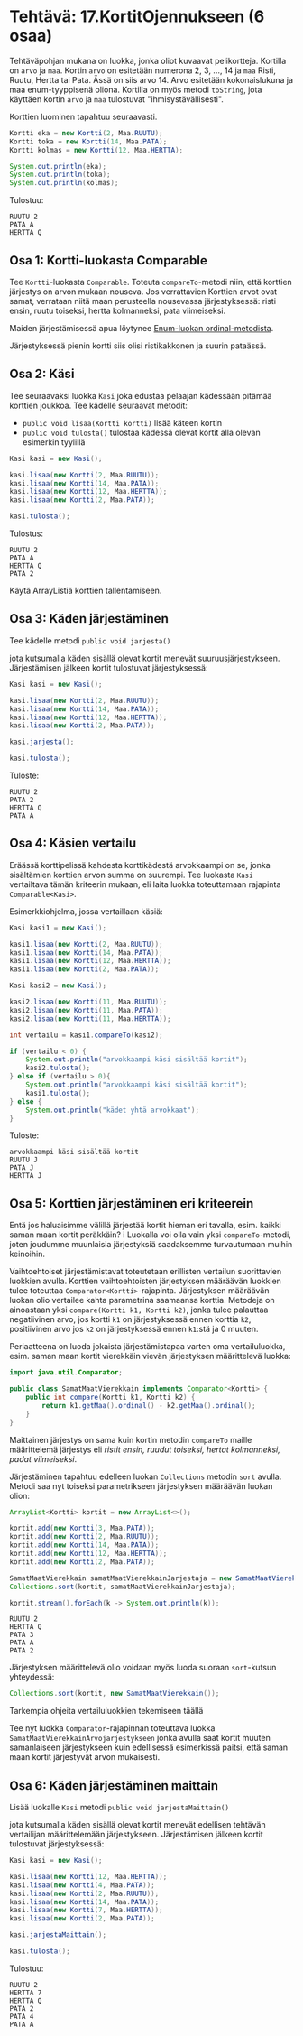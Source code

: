 # Tehtävä: 17.KortitOjennukseen (6 osaa)

Tehtäväpohjan mukana on luokka, jonka oliot kuvaavat pelikortteja. 
Kortilla on `arvo` ja `maa`. 
Kortin `arvo` on esitetään numerona 2, 3, ..., 14 
ja `maa` Risti, Ruutu, Hertta tai Pata. Ässä on siis arvo 14. 
Arvo esitetään kokonaislukuna ja maa enum-tyyppisenä oliona. 
Kortilla on myös metodi `toString`, 
jota käyttäen kortin `arvo` ja `maa` tulostuvat "ihmisystävällisesti".

Korttien luominen tapahtuu seuraavasti.

```java
Kortti eka = new Kortti(2, Maa.RUUTU);
Kortti toka = new Kortti(14, Maa.PATA);
Kortti kolmas = new Kortti(12, Maa.HERTTA);

System.out.println(eka);
System.out.println(toka);
System.out.println(kolmas);
```

Tulostuu:

```
RUUTU 2
PATA A
HERTTA Q
```

## Osa 1: Kortti-luokasta Comparable

Tee `Kortti`-luokasta `Comparable`. Toteuta `compareTo`-metodi niin, 
että korttien järjestys on arvon mukaan nouseva. 
Jos verrattavien Korttien arvot ovat samat, verrataan niitä maan 
perusteella nousevassa järjestyksessä: risti ensin, ruutu toiseksi, 
hertta kolmanneksi, pata viimeiseksi.

Maiden järjestämisessä apua löytynee 
[Enum-luokan ordinal-metodista](https://docs.oracle.com/javase/8/docs/api/java/lang/Enum.html#ordinal--).

Järjestyksessä pienin kortti siis olisi ristikakkonen ja suurin pataässä.

## Osa 2: Käsi

Tee seuraavaksi luokka `Kasi` joka edustaa pelaajan kädessään pitämää 
korttien joukkoa. Tee kädelle seuraavat metodit:

- `public void lisaa(Kortti kortti)` lisää käteen kortin
- `public void tulosta()` tulostaa kädessä olevat 
  kortit alla olevan esimerkin tyylillä

```java
Kasi kasi = new Kasi();

kasi.lisaa(new Kortti(2, Maa.RUUTU));
kasi.lisaa(new Kortti(14, Maa.PATA));
kasi.lisaa(new Kortti(12, Maa.HERTTA));
kasi.lisaa(new Kortti(2, Maa.PATA));

kasi.tulosta();
```
Tulostus:

```
RUUTU 2
PATA A
HERTTA Q
PATA 2
```

Käytä ArrayListiä korttien tallentamiseen.

## Osa 3: Käden järjestäminen

Tee kädelle metodi 
`public void jarjesta()`

jota kutsumalla käden sisällä olevat kortit menevät suuruusjärjestykseen. 
Järjestämisen jälkeen kortit tulostuvat järjestyksessä:

```java
Kasi kasi = new Kasi();

kasi.lisaa(new Kortti(2, Maa.RUUTU));
kasi.lisaa(new Kortti(14, Maa.PATA));
kasi.lisaa(new Kortti(12, Maa.HERTTA));
kasi.lisaa(new Kortti(2, Maa.PATA));

kasi.jarjesta();

kasi.tulosta();
```

Tuloste:

```
RUUTU 2
PATA 2
HERTTA Q
PATA A
```

## Osa 4: Käsien vertailu

Eräässä korttipelissä kahdesta korttikädestä arvokkaampi on se, 
jonka sisältämien korttien arvon summa on suurempi. 
Tee luokasta `Kasi` vertailtava tämän kriteerin mukaan, 
eli laita luokka toteuttamaan rajapinta `Comparable<Kasi>`.

Esimerkkiohjelma, jossa vertaillaan käsiä:

```java
Kasi kasi1 = new Kasi();

kasi1.lisaa(new Kortti(2, Maa.RUUTU));
kasi1.lisaa(new Kortti(14, Maa.PATA));
kasi1.lisaa(new Kortti(12, Maa.HERTTA));
kasi1.lisaa(new Kortti(2, Maa.PATA));

Kasi kasi2 = new Kasi();

kasi2.lisaa(new Kortti(11, Maa.RUUTU));
kasi2.lisaa(new Kortti(11, Maa.PATA));
kasi2.lisaa(new Kortti(11, Maa.HERTTA));

int vertailu = kasi1.compareTo(kasi2);

if (vertailu < 0) {
    System.out.println("arvokkaampi käsi sisältää kortit");
    kasi2.tulosta();
} else if (vertailu > 0){
    System.out.println("arvokkaampi käsi sisältää kortit");
    kasi1.tulosta();
} else {
    System.out.println("kädet yhtä arvokkaat");
}
```
Tuloste:

```
arvokkaampi käsi sisältää kortit
RUUTU J
PATA J
HERTTA J
```

## Osa 5: Korttien järjestäminen eri kriteerein

Entä jos haluaisimme välillä järjestää kortit hieman eri tavalla, 
esim. kaikki saman maan kortit peräkkäin? i
Luokalla voi olla vain yksi `compareTo`-metodi, 
joten joudumme muunlaisia järjestyksiä saadaksemme turvautumaan 
muihin keinoihin.

Vaihtoehtoiset järjestämistavat toteutetaan erillisten vertailun
suorittavien luokkien avulla. 
Korttien vaihtoehtoisten järjestyksen määräävän luokkien tulee 
toteuttaa `Comparator<Kortti>`-rajapinta. 
Järjestyksen määräävän luokan olio vertailee kahta parametrina 
saamaansa korttia. 
Metodeja on ainoastaan yksi `compare(Kortti k1, Kortti k2)`, 
jonka tulee palauttaa negatiivinen arvo, jos kortti `k1` on järjestyksessä 
ennen korttia `k2`, positiivinen arvo jos `k2` on järjestyksessä 
ennen `k1`:stä ja 0 muuten.

Periaatteena on luoda jokaista järjestämistapaa varten oma vertailuluokka, 
esim. saman maan kortit vierekkäin vievän järjestyksen määrittelevä 
luokka:

```java
import java.util.Comparator;

public class SamatMaatVierekkain implements Comparator<Kortti> {
    public int compare(Kortti k1, Kortti k2) {
        return k1.getMaa().ordinal() - k2.getMaa().ordinal();
    }
}
```

Maittainen järjestys on sama kuin kortin metodin `compareTo` maille 
määrittelemä järjestys eli *ristit ensin, ruudut toiseksi, hertat kolmanneksi, 
padat viimeiseksi*.

Järjestäminen tapahtuu edelleen luokan `Collections` metodin `sort` avulla. 
Metodi saa nyt toiseksi parametrikseen järjestyksen määräävän luokan olion:

```java
ArrayList<Kortti> kortit = new ArrayList<>();

kortit.add(new Kortti(3, Maa.PATA));
kortit.add(new Kortti(2, Maa.RUUTU));
kortit.add(new Kortti(14, Maa.PATA));
kortit.add(new Kortti(12, Maa.HERTTA));
kortit.add(new Kortti(2, Maa.PATA));

SamatMaatVierekkain samatMaatVierekkainJarjestaja = new SamatMaatVierekkain();
Collections.sort(kortit, samatMaatVierekkainJarjestaja);

kortit.stream().forEach(k -> System.out.println(k));
```

```
RUUTU 2
HERTTA Q
PATA 3
PATA A
PATA 2
```

Järjestyksen määrittelevä olio voidaan myös luoda suoraan 
`sort`-kutsun yhteydessä:


```java
Collections.sort(kortit, new SamatMaatVierekkain());
```

Tarkempia ohjeita vertailuluokkien tekemiseen täällä

Tee nyt luokka `Comparator`-rajapinnan toteuttava 
luokka `SamatMaatVierekkainArvojarjestykseen` jonka avulla saat 
kortit muuten samanlaiseen järjestykseen kuin edellisessä esimerkissä 
paitsi, että saman maan kortit järjestyvät arvon mukaisesti.

## Osa 6: Käden järjestäminen maittain

Lisää luokalle `Kasi` metodi 
`public void jarjestaMaittain()` 

jota kutsumalla käden sisällä olevat kortit menevät edellisen tehtävän 
vertailijan määrittelemään järjestykseen. 
Järjestämisen jälkeen kortit tulostuvat järjestyksessä:

```java
Kasi kasi = new Kasi();

kasi.lisaa(new Kortti(12, Maa.HERTTA));
kasi.lisaa(new Kortti(4, Maa.PATA));
kasi.lisaa(new Kortti(2, Maa.RUUTU));
kasi.lisaa(new Kortti(14, Maa.PATA));
kasi.lisaa(new Kortti(7, Maa.HERTTA));
kasi.lisaa(new Kortti(2, Maa.PATA));

kasi.jarjestaMaittain();

kasi.tulosta();
```

Tulostuu:

```
RUUTU 2
HERTTA 7
HERTTA Q
PATA 2
PATA 4
PATA A
```


